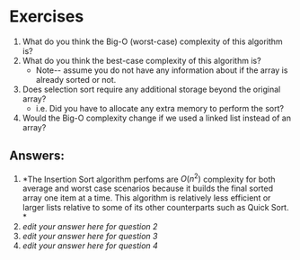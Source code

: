 # Exercises

1. What do you think the Big-O (worst-case) complexity of this algorithm is? 
2. What do you think the best-case complexity of this algorithm is? 
	- Note-- assume you do not have any information about if the array is already sorted or not.
3. Does selection sort require any additional storage beyond the original array? 
	- i.e. Did you have to allocate any extra memory to perform the sort?
5. Would the Big-O complexity change if we used a linked list instead of an array?

## Answers:

1. *The Insertion Sort algorithm perfoms are $O(n^2)$ complexity for both average and worst case scenarios because it builds the final sorted array one item at a time. This algorithm is relatively less efficient or larger lists relative to some of its other counterparts such as Quick Sort. *
2. *edit your answer here for question 2*
3. *edit your answer here for question 3*
4. *edit your answer here for question 4*
